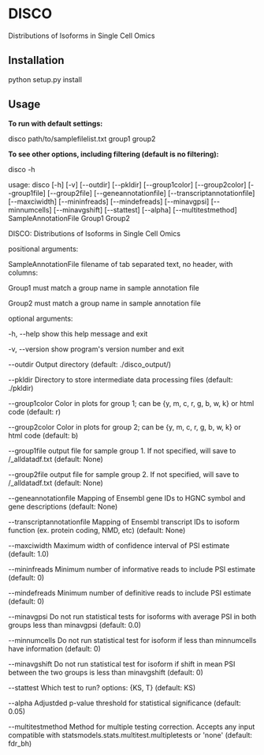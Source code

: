 # DISCO
Distributions of Isoforms in Single Cell Omics

## Installation
python setup.py install

## Usage


**To run with default settings:**

disco path/to/samplefilelist.txt group1 group2


**To see other options, including filtering (default is no filtering):**


disco -h



usage: disco [-h] [-v] [--outdir] [--pkldir] [--group1color] [--group2color]
             [--group1file] [--group2file] [--geneannotationfile]
             [--transcriptannotationfile] [--maxciwidth] [--mininfreads]
             [--mindefreads] [--minavgpsi] [--minnumcells] [--minavgshift]
             [--stattest] [--alpha] [--multitestmethod]
             SampleAnnotationFile Group1 Group2



DISCO: Distributions of Isoforms in Single Cell Omics



positional arguments:

  SampleAnnotationFile  filename of tab separated text, no header, with
                        columns: <path to miso summary file> <sample name>
                        <group name>

  Group1                must match a group name in sample annotation file

  Group2                must match a group name in sample annotation file


optional arguments:

  -h, --help            show this help message and exit

  -v, --version         show program's version number and exit

  --outdir              Output directory (default: ./disco_output/)

  --pkldir              Directory to store intermediate data processing files
                        (default: ./pkldir)

  --group1color         Color in plots for group 1; can be {y, m, c, r, g, b,
                        w, k} or html code (default: r)

  --group2color         Color in plots for group 2; can be {y, m, c, r, g, b,
                        w, k} or html code (default: b)

  --group1file          output file for sample group 1. If not specified, will
                        save to <outdir>/<group1name>_alldatadf.txt (default:
                        None)

  --group2file          output file for sample group 2. If not specified, will
                        save to <outdir>/<group2name>_alldatadf.txt (default:
                        None)

  --geneannotationfile 
                        Mapping of Ensembl gene IDs to HGNC symbol and gene
                        descriptions (default: None)

  --transcriptannotationfile 
                        Mapping of Ensembl transcript IDs to isoform function
                        (ex. protein coding, NMD, etc) (default: None)


  --maxciwidth          Maximum width of confidence interval of PSI estimate
                        (default: 1.0)


  --mininfreads         Minimum number of informative reads to include PSI
                        estimate (default: 0)


  --mindefreads         Minimum number of definitive reads to include PSI
                        estimate (default: 0)

  --minavgpsi           Do not run statistical tests for isoforms with average
                        PSI in both groups less than minavgpsi (default: 0.0)

  --minnumcells         Do not run statistical test for isoform if less than
                        minnumcells have information (default: 0)

  --minavgshift         Do not run statistical test for isoform if shift in
                        mean PSI between the two groups is less than
                        minavgshift (default: 0)

  --stattest            Which test to run? options: {KS, T} (default: KS)

  --alpha               Adjustded p-value threshold for statistical
                        significance (default: 0.05)

  --multitestmethod     Method for multiple testing correction. Accepts any
                        input compatible with
                        statsmodels.stats.multitest.multipletests or 'none'
                        (default: fdr_bh)
